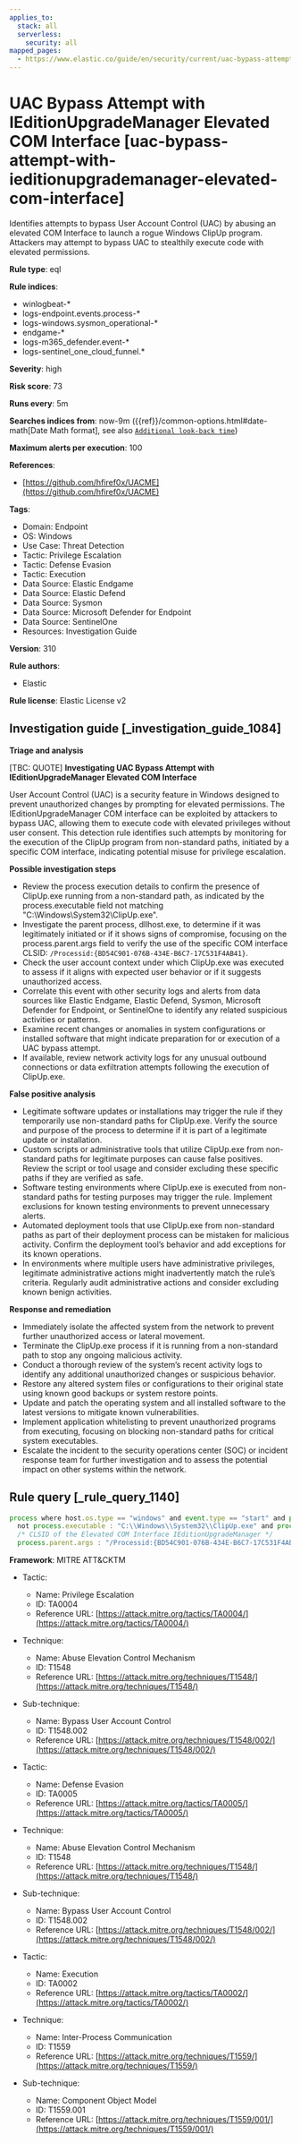 ```yaml
---
applies_to:
  stack: all
  serverless:
    security: all
mapped_pages:
  - https://www.elastic.co/guide/en/security/current/uac-bypass-attempt-with-ieditionupgrademanager-elevated-com-interface.html
---
```


# UAC Bypass Attempt with IEditionUpgradeManager Elevated COM Interface [uac-bypass-attempt-with-ieditionupgrademanager-elevated-com-interface]

Identifies attempts to bypass User Account Control (UAC) by abusing an elevated COM Interface to launch a rogue Windows ClipUp program. Attackers may attempt to bypass UAC to stealthily execute code with elevated permissions.

**Rule type**: eql

**Rule indices**:

* winlogbeat-*
* logs-endpoint.events.process-*
* logs-windows.sysmon_operational-*
* endgame-*
* logs-m365_defender.event-*
* logs-sentinel_one_cloud_funnel.*

**Severity**: high

**Risk score**: 73

**Runs every**: 5m

**Searches indices from**: now-9m ({{ref}}/common-options.html#date-math[Date Math format], see also [`Additional look-back time`](docs-content://solutions/security/detect-and-alert/create-detection-rule.md#rule-schedule))

**Maximum alerts per execution**: 100

**References**:

* [https://github.com/hfiref0x/UACME](https://github.com/hfiref0x/UACME)

**Tags**:

* Domain: Endpoint
* OS: Windows
* Use Case: Threat Detection
* Tactic: Privilege Escalation
* Tactic: Defense Evasion
* Tactic: Execution
* Data Source: Elastic Endgame
* Data Source: Elastic Defend
* Data Source: Sysmon
* Data Source: Microsoft Defender for Endpoint
* Data Source: SentinelOne
* Resources: Investigation Guide

**Version**: 310

**Rule authors**:

* Elastic

**Rule license**: Elastic License v2

## Investigation guide [_investigation_guide_1084]

**Triage and analysis**

[TBC: QUOTE]
**Investigating UAC Bypass Attempt with IEditionUpgradeManager Elevated COM Interface**

User Account Control (UAC) is a security feature in Windows designed to prevent unauthorized changes by prompting for elevated permissions. The IEditionUpgradeManager COM interface can be exploited by attackers to bypass UAC, allowing them to execute code with elevated privileges without user consent. This detection rule identifies such attempts by monitoring for the execution of the ClipUp program from non-standard paths, initiated by a specific COM interface, indicating potential misuse for privilege escalation.

**Possible investigation steps**

* Review the process execution details to confirm the presence of ClipUp.exe running from a non-standard path, as indicated by the process.executable field not matching "C:\Windows\System32\ClipUp.exe".
* Investigate the parent process, dllhost.exe, to determine if it was legitimately initiated or if it shows signs of compromise, focusing on the process.parent.args field to verify the use of the specific COM interface CLSID: `/Processid:{BD54C901-076B-434E-B6C7-17C531F4AB41}`.
* Check the user account context under which ClipUp.exe was executed to assess if it aligns with expected user behavior or if it suggests unauthorized access.
* Correlate this event with other security logs and alerts from data sources like Elastic Endgame, Elastic Defend, Sysmon, Microsoft Defender for Endpoint, or SentinelOne to identify any related suspicious activities or patterns.
* Examine recent changes or anomalies in system configurations or installed software that might indicate preparation for or execution of a UAC bypass attempt.
* If available, review network activity logs for any unusual outbound connections or data exfiltration attempts following the execution of ClipUp.exe.

**False positive analysis**

* Legitimate software updates or installations may trigger the rule if they temporarily use non-standard paths for ClipUp.exe. Verify the source and purpose of the process to determine if it is part of a legitimate update or installation.
* Custom scripts or administrative tools that utilize ClipUp.exe from non-standard paths for legitimate purposes can cause false positives. Review the script or tool usage and consider excluding these specific paths if they are verified as safe.
* Software testing environments where ClipUp.exe is executed from non-standard paths for testing purposes may trigger the rule. Implement exclusions for known testing environments to prevent unnecessary alerts.
* Automated deployment tools that use ClipUp.exe from non-standard paths as part of their deployment process can be mistaken for malicious activity. Confirm the deployment tool’s behavior and add exceptions for its known operations.
* In environments where multiple users have administrative privileges, legitimate administrative actions might inadvertently match the rule’s criteria. Regularly audit administrative actions and consider excluding known benign activities.

**Response and remediation**

* Immediately isolate the affected system from the network to prevent further unauthorized access or lateral movement.
* Terminate the ClipUp.exe process if it is running from a non-standard path to stop any ongoing malicious activity.
* Conduct a thorough review of the system’s recent activity logs to identify any additional unauthorized changes or suspicious behavior.
* Restore any altered system files or configurations to their original state using known good backups or system restore points.
* Update and patch the operating system and all installed software to the latest versions to mitigate known vulnerabilities.
* Implement application whitelisting to prevent unauthorized programs from executing, focusing on blocking non-standard paths for critical system executables.
* Escalate the incident to the security operations center (SOC) or incident response team for further investigation and to assess the potential impact on other systems within the network.


## Rule query [_rule_query_1140]

```js
process where host.os.type == "windows" and event.type == "start" and process.name : "Clipup.exe" and
  not process.executable : "C:\\Windows\\System32\\ClipUp.exe" and process.parent.name : "dllhost.exe" and
  /* CLSID of the Elevated COM Interface IEditionUpgradeManager */
  process.parent.args : "/Processid:{BD54C901-076B-434E-B6C7-17C531F4AB41}"
```

**Framework**: MITRE ATT&CKTM

* Tactic:

    * Name: Privilege Escalation
    * ID: TA0004
    * Reference URL: [https://attack.mitre.org/tactics/TA0004/](https://attack.mitre.org/tactics/TA0004/)

* Technique:

    * Name: Abuse Elevation Control Mechanism
    * ID: T1548
    * Reference URL: [https://attack.mitre.org/techniques/T1548/](https://attack.mitre.org/techniques/T1548/)

* Sub-technique:

    * Name: Bypass User Account Control
    * ID: T1548.002
    * Reference URL: [https://attack.mitre.org/techniques/T1548/002/](https://attack.mitre.org/techniques/T1548/002/)

* Tactic:

    * Name: Defense Evasion
    * ID: TA0005
    * Reference URL: [https://attack.mitre.org/tactics/TA0005/](https://attack.mitre.org/tactics/TA0005/)

* Technique:

    * Name: Abuse Elevation Control Mechanism
    * ID: T1548
    * Reference URL: [https://attack.mitre.org/techniques/T1548/](https://attack.mitre.org/techniques/T1548/)

* Sub-technique:

    * Name: Bypass User Account Control
    * ID: T1548.002
    * Reference URL: [https://attack.mitre.org/techniques/T1548/002/](https://attack.mitre.org/techniques/T1548/002/)

* Tactic:

    * Name: Execution
    * ID: TA0002
    * Reference URL: [https://attack.mitre.org/tactics/TA0002/](https://attack.mitre.org/tactics/TA0002/)

* Technique:

    * Name: Inter-Process Communication
    * ID: T1559
    * Reference URL: [https://attack.mitre.org/techniques/T1559/](https://attack.mitre.org/techniques/T1559/)

* Sub-technique:

    * Name: Component Object Model
    * ID: T1559.001
    * Reference URL: [https://attack.mitre.org/techniques/T1559/001/](https://attack.mitre.org/techniques/T1559/001/)



